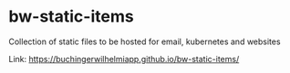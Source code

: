 # bw-static-items
Collection of static files to be hosted for email, kubernetes and websites

Link: https://buchingerwilhelmiapp.github.io/bw-static-items/
